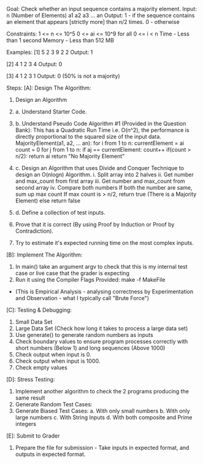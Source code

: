 Goal: Check whether an input sequence contains a majority element. 
Input:  n (Number of Elements)
        a1 a2 a3 ... an
Output: 1 - if the sequence contains an element that appears [strictly more] than n/2 times.
        0 - otherwise

Constraints:
1 <= n <= 10^5
0 <= ai <= 10^9
for all 0 <= i < n
Time - Less than 1 second
Memory - Less than 512 MB

Examples:
[1]
5
2 3 9 2 2
Output:
1

[2]
4
1 2 3 4
Output:
0

[3]
4
1 2 3 1
Output:
0 (50% is not a majority)

Steps:
[A]: Design The Algorithm:
1. Design an Algorithm
1. a. Understand Starter Code. 
1. b. Understand Pseudo Code Algorithm #1 (Provided in the Question Bank):
    This has a Quadratic Run Time i.e. O(n^2), the performance is directly proportional to the squared size of the input data.  
    MajorityElement(a1, a2, ... an): 
        for i from 1 to n:
            currentElement = ai
            count = 0
            for j from 1 to n:
                if aj == currentElement:
                    count++
            if(count > n/2):
                return ai
        return "No Majority Element"
1. c. Design an Algorithm that uses Divide and Conquer Technique to design an O(nlogn) Algorithm. 
    i. Split array into 2 halves
    ii. Get number and max_count from first array
    iii. Get number and max_count from second array
    iv. Compare both numbers
        If both the number are same, sum up max count
            If max count is > n/2, return true (There is a Majority Element)
            else return false
1. d. Define a collection of test inputs.


2. Prove that it is correct (By using Proof by Induction or Proof by Contradiction).
3. Try to estimate it's expected running time on the most complex inputs. 
    
[B]: Implement The Algorithm:
1. In main() take an argument argv to check that this is my internal test case or live case that the grader is expecting
2. Run it using the Compiler Flags Provided: make -f MakeFile
- (This is Empirical Analysis - analysing correctness by Experimentation and Observation - what I typically call "Brute Force")

[C]: Testing & Debugging:
1. Small Data Set
2. Large Data Set (Check how long it takes to process a large data set)
3. Use generate() to generate random numbers as inputs
4. Check boundary values to ensure program processes correctly with short numbers (Below 1) and long sequences (Above 1000)
5. Check output when input is 0.
6. Check output when input is 1000.
7. Check empty values

[D]: Stress Testing:
1. Implement another algorithm to check the 2 programs producing the same result
2. Generate Random Test Cases:
3. Generate Biased Test Cases:
    a. With only small numbers
    b. With only large numbers
    c. With String Inputs
    d. With both composite and Prime integers

[E]: Submit to Grader
1. Prepare the file for submission - Take inputs in expected format, and outputs in expected format. 